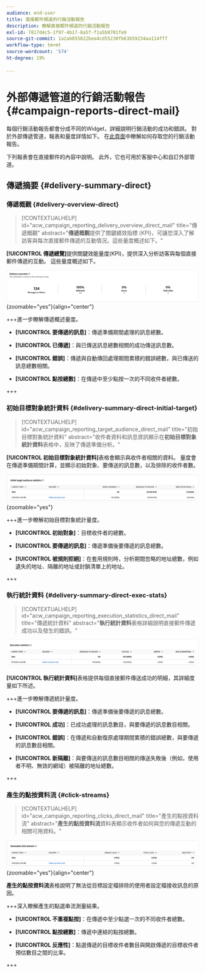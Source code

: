 ```yaml
---
audience: end-user
title: 直接郵件頻道的行銷活動報告
description: 瞭解直接郵件頻道的行銷活動報告
exl-id: 7817d4c5-1f97-4b17-8a5f-f1a5b8701fe9
source-git-commit: 1a2ab055822bea4cd55230fb63b59234aa114ff7
workflow-type: tm+mt
source-wordcount: '574'
ht-degree: 19%

---
```


# 外部傳遞管道的行銷活動報告 {#campaign-reports-direct-mail}

每個行銷活動報告都會分成不同的Widget，詳細說明行銷活動的成功和錯誤。 對於外部傳遞管道，報表和量度詳情如下。 在[此頁面](campaign-reports.md)中瞭解如何存取您的行銷活動報告。

下列報表會在直接郵件的內容中說明。 此外，它也可用於客服中心和自訂外部管道。

## 傳遞摘要 {#delivery-summary-direct}

### 傳遞概觀 {#delivery-overview-direct}

>[!CONTEXTUALHELP]
>id="acw_campaign_reporting_delivery_overview_direct_mail"
>title="傳遞概觀"
>abstract="**傳遞概觀**&#x200B;提供了關鍵績效指標 (KPI)，可讓您深入了解訪客與每次直接郵件傳遞的互動情況。這些量度概述如下。"

**[!UICONTROL 傳遞總覽]**&#x200B;提供關鍵效能量度(KPI)，提供深入分析訪客與每個直接郵件傳遞的互動。 這些量度概述如下。

![直接郵件行銷活動傳遞量度概觀](assets/direct-mail-campaign-overview.png){zoomable="yes"}{align="center"}

+++進一步瞭解傳遞概述量度。

* **[!UICONTROL 要傳遞的訊息]**：傳遞準備期間處理的訊息總數。

* **[!UICONTROL 已傳遞]**：與已傳送訊息總數相關的成功傳送訊息數。

* **[!UICONTROL 錯誤]**：傳遞與自動傳回處理期間累積的錯誤總數，與已傳送的訊息總數相關。

* **[!UICONTROL 點按總數]**：在傳遞中至少點按一次的不同收件者總數。

+++

### 初始目標對象統計資料 {#delivery-summary-direct-initial-target}

>[!CONTEXTUALHELP]
>id="acw_campaign_reporting_target_audience_direct_mail"
>title="初始目標對象統計資料"
>abstract="收件者資料和訊息資訊顯示在&#x200B;**初始目標對象統計資料**&#x200B;表格中，反映了傳遞準備分析。"

**[!UICONTROL 初始目標對象統計資料]**&#x200B;表格會顯示與收件者相關的資料。 量度會在傳遞準備期間計算，並顯示初始對象、要傳送的訊息數，以及排除的收件者數。

![直接郵件行銷活動的初始目標對象統計資料](assets/direct-mail-campaign-target-audience.png){zoomable="yes"}

+++進一步瞭解初始目標對象統計量度。

* **[!UICONTROL 初始對象]**：目標收件者的總數。

* **[!UICONTROL 要傳遞的訊息]**：傳遞準備後要傳遞的訊息總數。

* **[!UICONTROL 被規則拒絕]**：在套用規則時，分析期間忽略的地址總數，例如遺失的地址、隔離的地址或封鎖清單上的地址。

+++

### 執行統計資料 {#delivery-summary-direct-exec-stats}

>[!CONTEXTUALHELP]
>id="acw_campaign_reporting_execution_statistics_direct_mail"
>title="傳遞統計資料"
>abstract="**執行統計資料**&#x200B;表格詳細說明直接郵件傳遞成功以及發生的錯誤。"

![直接郵件行銷活動的執行統計資料](assets/direct-mail-campaign-exec.png)

**[!UICONTROL 執行統計資料]**&#x200B;表格提供每個直接郵件傳送成功的明細，其詳細度量如下所述。

+++進一步瞭解傳遞統計量度。

* **[!UICONTROL 要傳遞的訊息]**：傳遞準備後要傳遞的訊息總數。

* **[!UICONTROL 成功]**：已成功處理的訊息數目，與要傳遞的訊息數目相關。

* **[!UICONTROL 錯誤]**：在傳遞和自動復原處理期間累積的錯誤總數，與要傳遞的訊息數目相關。

* **[!UICONTROL 新隔離]**：與要傳送的訊息數目相關的傳送失敗後（例如，使用者不明、無效的網域）被隔離的地址總數。

+++

### 產生的點按資料流 {#click-streams}

>[!CONTEXTUALHELP]
>id="acw_campaign_reporting_clicks_direct_mail"
>title="產生的點按資料流"
>abstract="**產生的點按資料流**&#x200B;資料表顯示收件者如何與您的傳遞互動的相關可用資料。"

![直接郵件行銷活動的點按資料流資料](assets/direct-mail-campaign-clicks.png){zoomable="yes"}{align="center"}

**產生的點按資料流**&#x200B;表格說明了無法從目標設定檔排除的使用者設定檔接收訊息的原因。

+++深入瞭解產生的點選串流測量結果。

* **[!UICONTROL 不重複點按]**：在傳遞中至少點選一次的不同收件者總數。

* **[!UICONTROL 點按總數]**：傳遞中連結的點按總數。

* **[!UICONTROL 反應性]**：點選傳遞的目標收件者數目與開啟傳遞的目標收件者預估數目之間的比率。

+++
